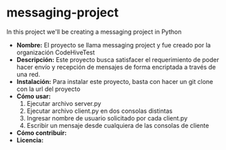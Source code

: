 # messaging-project
In this project we'll be creating a messaging project in Python

- **Nombre:** El proyecto se llama messaging project y fue creado por la organización CodeHiveTest
- **Descripción:** Este proyecto busca satisfacer el requerimiento de poder hacer envío y recepción de mensajes de forma encriptada a través de una red.
- **Instalación:** Para instalar este proyecto, basta con hacer un git clone con la url del proyecto
- **Cómo usar:** 
  1) Ejecutar archivo server.py
  2) Ejecutar archivo client.py en dos consolas distintas
  3) Ingresar nombre de usuario solicitado por cada client.py
  4) Escribir un mensaje desde cualquiera de las consolas de cliente
- **Cómo contribuir:**
- **Licencia:**
